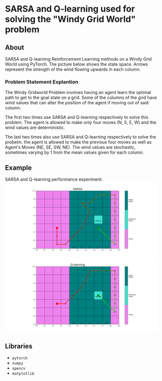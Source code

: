 
# SARSA and Q-learning used for solving the "Windy Grid World" problem

## About
SARSA and Q-learning Reinforcement Learning methods on a Windy Grid World using PyTorch. The picture below shows the state space. Arrows represent the strength of the wind flowing upwards in each column.

### Problem Statement Explantion
The Windy Gridworld Problem involves having an agent learn the optimal path to get to the goal state on a grid. Some of the columns of the grid have wind values that can alter the position of the agent if moving out of said column.

The first two times use SARSA and Q-learning respectively to solve this problem. The agent is allowed to make only four moves (N, S, E, W) and the wind values are deterministic.

The last two times also use SARSA and Q-learning respectively to solve the probelm. the agent is allowed to make the previous four moves as well as Agent's Moves (NE, SE, SW, NE). The wind values are stochastic, sometimes varying by 1 from the mean values given for each column.


## Example

SARSA and Q-learning performance experiment:
<img src="Figure_2.png" alt="SARSA">
<img src="Figure_3.png" alt="Q Learning">

## Libraries 
* ```pytorch```
* ```numpy```
* ```opencv```
* ```matplotlib```.

